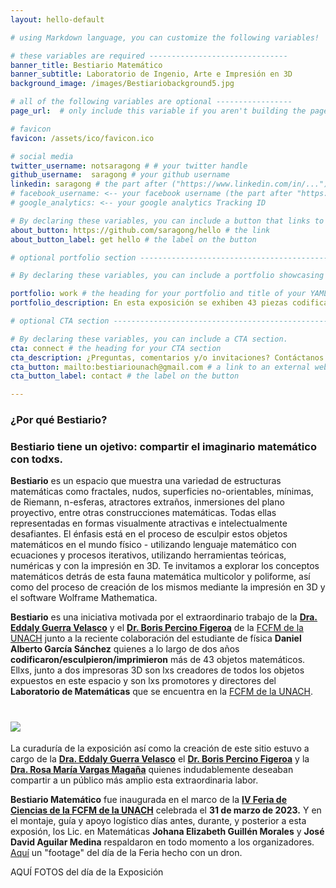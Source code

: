```yaml
---
layout: hello-default

# using Markdown language, you can customize the following variables!

# these variables are required -------------------------------
banner_title: Bestiario Matemático
banner_subtitle: Laboratorio de Ingenio, Arte e Impresión en 3D
background_image: /images/Bestiariobackground5.jpg

# all of the following variables are optional -----------------
page_url:  # only include this variable if you aren't building the page to your primary domain 

# favicon
favicon: /assets/ico/favicon.ico

# social media
twitter_username: notsaragong # # your twitter handle
github_username:  saragong # your github username
linkedin: saragong # the part after ("https://www.linkedin.com/in/...")
# facebook_username: <-- your facebook username (the part after "https://www.facebook.com/...")
# google_analytics: <-- your google analytics Tracking ID

# By declaring these variables, you can include a button that links to an external website or to media.
about_button: https://github.com/saragong/hello # the link
about_button_label: get hello # the label on the button

# optional portfolio section ------------------------------------------

# By declaring these variables, you can include a portfolio showcasing your work and organize your portfolio's items into a custom layout, all without adding any CSS. In addition, you must 1) create an HTML file in the_includes folder for each project with the text you'd like to display, and 2) create a YAML file in the _data folder describing the order in which each project should be shown and categorized. See `/includes/example.html` and `/_data/work.yml` for examples.

portfolio: work # the heading for your portfolio and title of your YAML file
portfolio_description: En esta exposición se exhiben 43 piezas codificadas/esculpidas para impresión en 3D.

# optional CTA section --------------------------------------------------

# By declaring these variables, you can include a CTA section.
cta: connect # the heading for your CTA section
cta_description: ¿Preguntas, comentarios y/o invitaciones? Contáctanos # a description to be desplayed below the heading and above the content
cta_button: mailto:bestiariounach@gmail.com # a link to an external website or to media
cta_button_label: contact # the label on the button

---			
```

[//]: # (write a bit about yourself here)
### **¿Por qué Bestiario?**  

### **Bestiario** tiene un ojetivo: compartir el imaginario matemático con todxs. 
  
**Bestiario** es un espacio que muestra una variedad de estructuras matemáticas como fractales, nudos, superficies no-orientables, mínimas, de Riemann, n-esferas, atractores extraños, inmersiones del plano proyectivo, entre otras construcciones matemáticas. Todas ellas representadas en formas visualmente atractivas e intelectualmente desafiantes. El énfasis está en el proceso de esculpir estos objetos matemáticos en el mundo físico - utilizando lenguaje matemático con ecuaciones y procesos iterativos, utilizando herramientas teóricas, numéricas y con la impresión en 3D. Te invitamos a explorar los conceptos matemáticos detrás de esta fauna matemática multicolor y poliforme, así como del proceso de creación de los mismos mediante la impresión en 3D y el software Wolframe Mathematica.

**Bestiario** es una iniciativa motivada por el extraordinario trabajo de la **[Dra. Eddaly Guerra Velasco](https://dgip.unach.mx/index.php/academicos/34-semblanzas-sni-sei/381-eddaly-guerra-velasco)** y el **[Dr. Boris Percino Figeroa](https://www.fcfm.unach.mx/index.php/profesores/cuerpo-academico-de-matematicas)** de la [FCFM de la UNACH](https://www.fcfm.unach.mx/) junto a la reciente colaboración del estudiante de física **Daniel Alberto García Sánchez** quienes a lo largo de dos años **codificaron/esculpieron/imprimieron** más de 43 objetos matemáticos. Ellxs, junto a dos impresoras 3D son lxs creadores de todos los objetos expuestos en este espacio y son lxs promotores y directores del **Laboratorio de Matemáticas** que se encuentra en la [FCFM de la UNACH](https://www.fcfm.unach.mx/).


 # ![](https://drive.google.com/file/d/1yr4NK_2K7J0CfzVuEsw9gilODcsy_t1T/view?usp=drive_link)

 
La curaduría de la exposición así como la creación de este sitio estuvo a cargo de la **[Dra. Eddaly Guerra Velasco](https://dgip.unach.mx/index.php/academicos/34-semblanzas-sni-sei/381-eddaly-guerra-velasco)** el **[Dr. Boris Percino Figeroa](https://www.fcfm.unach.mx/index.php/profesores/cuerpo-academico-de-matematicas)** y la **[Dra. Rosa María Vargas Magaña](https://rosavargas.github.io/)** quienes indudablemente deseaban compartir a un público más amplio esta extraordinaria labor.

**Bestiario Matemático** fue inaugurada en el marco de la **[IV Feria de Ciencias de la FCFM de la UNACH](https://www.facebook.com/radiounachoficial/videos/914581009746969)** celebrada el **31 de marzo de 2023.** Y en el montaje, guía y apoyo logístico días antes, durante, y posterior a esta exposión, los Lic. en Matemáticas **Johana Elizabeth Guillén Morales** y **José David Aguilar Medina** respaldaron en todo momento a los organizadores. [Aquí](https://www.facebook.com/FlightForceDrone/videos/669243995003767) un "footage" del día de la Feria hecho con un dron.


AQUÍ FOTOS del día de la Exposición

